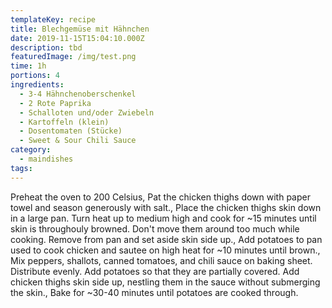 ```yaml
---
templateKey: recipe
title: Blechgemüse mit Hähnchen
date: 2019-11-15T15:04:10.000Z
description: tbd
featuredImage: /img/test.png
time: 1h
portions: 4
ingredients:
  - 3-4 Hähnchenoberschenkel
  - 2 Rote Paprika
  - Schalloten und/oder Zwiebeln
  - Kartoffeln (klein)
  - Dosentomaten (Stücke)
  - Sweet & Sour Chili Sauce
category:
  - maindishes
tags:
---
```


Preheat the oven to 200 Celsius, Pat the chicken thighs down with paper towel and season generously with salt., Place the chicken thighs skin down in a large pan. Turn heat up to medium high and cook for ~15 minutes until skin is throughouly browned. Don't move them around too much while cooking. Remove from pan and set aside skin side up., Add potatoes to pan used to cook chicken and sautee on high heat for ~10 minutes until brown., Mix peppers, shallots, canned tomatoes, and chili sauce on baking sheet. Distribute evenly. Add potatoes so that they are partially covered. Add chicken thighs skin side up, nestling them in the sauce without submerging the skin., Bake for ~30-40 minutes until potatoes are cooked through.
